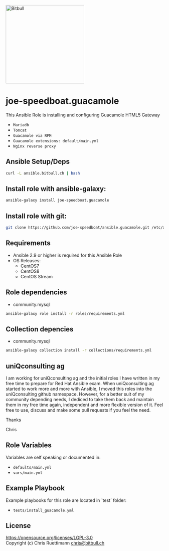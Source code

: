 <a href="https://www.bitbull.ch"><img src="https://www.bitbull.ch/wiki/images/teamwork-trans.png" alt="Bitbull" width="250px"/></a>

# joe-speedboat.guacamole
This Ansible Role is installing and configuring Guacamole HTML5 Gateway
* `Mariadb`
* `Tomcat`
* `Guacamole via RPM`
* `Guacamole extensions: default/main.yml`
* `Nginx reverse proxy`

## Ansible Setup/Deps
```bash
curl -L ansible.bitbull.ch | bash
```

## Install role with ansible-galaxy:
```bash
ansible-galaxy install joe-speedboat.guacamole
```

## Install role with git:
```bash
git clone https://github.com/joe-speedboat/ansible.guacamole.git /etc/ansible/roles/joe-speedboat.guacamole
```

## Requirements
* Ansible 2.9 or higher is required for this Ansible Role
* OS Releases:
  * CentOS7
  * CentOS8
  * CentOS Stream

## Role dependencies
* community.mysql
```bash
ansible-galaxy role install -r roles/requirements.yml
```

## Collection depencies
* community.mysql
```bash
ansible-galaxy collection install -r collections/requirements.yml
```

## uniQconsulting ag
I am working for uniQconsulting ag and the initial roles I have written in my free time to prepare for Red Hat Ansible exam.
When uniQconsulting ag started to work more and more with Ansible, I moved this roles into the uniQconsulting github namespace.
However, for a better suit of my community depending needs, I dediced to take them back and maintain them in my free time again, independent and more flexible version of it.
Feel free to use, discuss and make some pull requests if you feel the need.

Thanks

Chris

## Role Variables
Variables are self speaking or documented in:   
* `defaults/main.yml`
* `vars/main.yml`

## Example Playbook
Example playbooks for this role are located in ´test´ folder:
* `tests/install_guacamole.yml`

## License
https://opensource.org/licenses/LGPL-3.0    
Copyright (c) Chris Ruettimann <chris@bitbull.ch>

